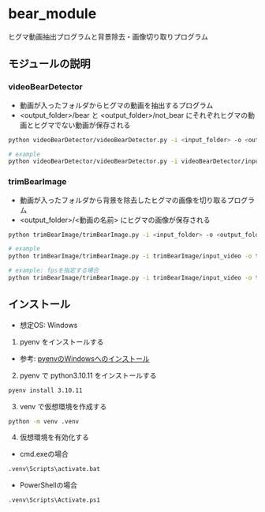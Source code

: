 # bear_module

ヒグマ動画抽出プログラムと背景除去・画像切り取りプログラム

## モジュールの説明

### videoBearDetector

- 動画が入ったフォルダからヒグマの動画を抽出するプログラム
- <output_folder>/bear と <output_folder>/not_bear にそれぞれヒグマの動画とヒグマでない動画が保存される

```bash
python videoBearDetector/videoBearDetector.py -i <input_folder> -o <output_folder>

# example
python videoBearDetector/videoBearDetector.py -i videoBearDetector/input_video -o videoBearDetector/output_video
```

### trimBearImage
- 動画が入ったフォルダから背景を除去したヒグマの画像を切り取るプログラム
- <output_folder>/<動画の名前> にヒグマの画像が保存される

```bash
python trimBearImage/trimBearImage.py -i <input_folder> -o <output_folder>

# example
python trimBearImage/trimBearImage.py -i trimBearImage/input_video -o trimBearImage/output_image

# example: fpsを指定する場合
python trimBearImage/trimBearImage.py -i trimBearImage/input_video -o trimBearImage/output_image -f 5
```

## インストール
- 想定OS: Windows

1. pyenv をインストールする

- 参考: [pyenvのWindowsへのインストール](https://zenn.dev/lot36z/articles/1c734bde03677c)

2. pyenv で python3.10.11 をインストールする

```bash
pyenv install 3.10.11
```

3. venv で仮想環境を作成する

```bash
python -m venv .venv
```

4. 仮想環境を有効化する
- cmd.exeの場合
```bash
.venv\Scripts\activate.bat
```
- PowerShellの場合
```bash
.venv\Scripts\Activate.ps1
```
